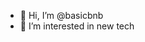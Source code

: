 - 👋 Hi, I’m @basicbnb
- 👀 I’m interested in new tech

<!---
basicbnb/basicbnb is a ✨ special ✨ repository because its `README.md` (this file) appears on your GitHub profile.
You can click the Preview link to take a look at your changes.
--->
